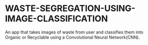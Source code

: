 # WASTE-SEGREGATION-USING-IMAGE-CLASSIFICATION
An app that takes images of waste from user and classifies them into Organic or Recyclable using a Convolutional Neural Network(CNN).
